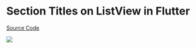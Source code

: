 # Section Titles on ListView in Flutter

[Source Code](../source/section-titles-on-listview-in-flutter.dart)

![](../images/section-titles-on-listview-in-flutter.jpg)
